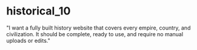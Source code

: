 # historical_10
"I want a fully built history website that covers every empire, country, and civilization. It should be complete, ready to use, and require no manual uploads or edits."
